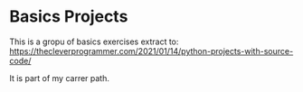# Basics Projects
This is a gropu of basics exercises extract to:
https://thecleverprogrammer.com/2021/01/14/python-projects-with-source-code/

It is part of my carrer path.
